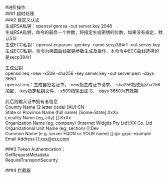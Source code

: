 #进阶操作  
###1 超时处理  
###2 自定义认证  
生成RSA私钥：openssl genrsa -out server.key 2048  
生成RSA私钥，命令的最后一个参数，将指定生成密钥的位数，如果没有指定，默认512  
生成ECC私钥：openssl ecparam -genkey -name secp384r1 -out server.key  
生成ECC私钥，命令为椭圆曲线密钥参数生成及操作，本命令中ECC曲线选择的是secp384r1  
  
生成公钥  
openssl req -new -x509 -sha256 -key server.key -out server.pem -days 3650  
openssl req：生成自签名证书，-new指生成证书请求、-sha256指使用sha256加密、-key指定私钥文件、-x509指输出证书、-days 3650为有效期  
  
此后则输入证书拥有者信息  
Country Name (2 letter code) [AU]:CN  
State or Province Name (full name) [Some-State]:XxXx  
Locality Name (eg, city) []:XxXx  
Organization Name (eg, company) [Internet Widgits Pty Ltd]:XX Co. Ltd  
Organizational Unit Name (eg, section) []:Dev  
Common Name (e.g. server FQDN or YOUR name) []:go-grpc-example  
Email Address []:xxx@xxx.com  

###3 Token
Authentication：  
GetRequestMetadata  
RequireTransportSecurity  

###4 拦截器

